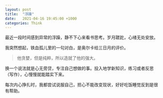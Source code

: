 ```yaml
---
layout: post
title:  "浮躁"
date:   2021-04-16 19:45:00 +1000
categories: Think
---
```


最近一段时间感到异常的浮躁，静不下心来看书思考。岁月蹉跎，心绪无处安放。

我突然想起，铁血孤儿里的一句对白，是奥尔卡给三日月的评价。

>他贪婪，但是纯粹，所以造就了他的强大。

换一个说法就是心无旁贷，专注自己想做的事。投入地学新知识，练习或者反思（写作），心慢慢就能踏实下来。

每次内心挣扎时，我都尝试说服自己，担心不能改变现状，好好吃饭睡觉反到是很有帮助。



